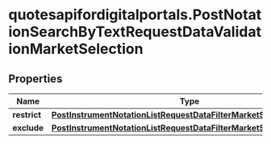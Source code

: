 # quotesapifordigitalportals.PostNotationSearchByTextRequestDataValidationMarketSelection

## Properties

Name | Type | Description | Notes
------------ | ------------- | ------------- | -------------
**restrict** | [**PostInstrumentNotationListRequestDataFilterMarketSelectionRestrict**](PostInstrumentNotationListRequestDataFilterMarketSelectionRestrict.md) |  | [optional] 
**exclude** | [**PostInstrumentNotationListRequestDataFilterMarketSelectionExclude**](PostInstrumentNotationListRequestDataFilterMarketSelectionExclude.md) |  | [optional] 


